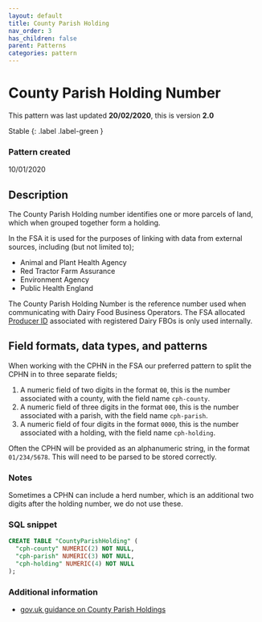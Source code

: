 ```yaml
---
layout: default
title: County Parish Holding
nav_order: 3
has_children: false
parent: Patterns
categories: pattern
---
```


# County Parish Holding Number

This pattern was last updated **20/02/2020**, this is version **2.0**

Stable
{: .label .label-green }

### Pattern created

10/01/2020

## Description
The County Parish Holding number identifies one or more parcels of land, which when grouped together form a holding.

In the FSA it is used for the purposes of linking with data from external sources, including (but not limited to);
-   Animal and Plant Health Agency
-   Red Tractor Farm Assurance
-   Environment Agency
-   Public Health England

The County Parish Holding Number is the reference number used when communicating with Dairy Food Business Operators. The FSA allocated [Producer ID](/enterprise-data-models/patterns/producer-id.html) associated with registered Dairy FBOs is only used internally.

## Field formats, data types, and patterns
When working with the CPHN in the FSA our preferred pattern to split the CPHN in to three separate fields;
1. A numeric field of two digits in the format `00`, this is the number associated with a county, with the field name `cph-county`.
2. A numeric field of three digits in the format `000`, this is the number associated with a parish, with the field name `cph-parish`.
3. A numeric field of four digits in the format `0000`, this is the number associated with a holding, with the field name `cph-holding`.

Often the CPHN will be provided as an alphanumeric string, in the format `01/234/5678`. This will need to be parsed to be stored correctly.

### Notes
Sometimes a CPHN can include a herd number, which is an additional two digits after the holding number, we do not use these.

### SQL snippet
```sql
CREATE TABLE "CountyParishHolding" (
  "cph-county" NUMERIC(2) NOT NULL,
  "cph-parish" NUMERIC(3) NOT NULL,
  "cph-holding" NUMERIC(4) NOT NULL
);
```

### Additional information
*   [gov.uk guidance on County Parish Holdings](https://www.gov.uk/guidance/register-land-you-use-to-keep-livestock)
